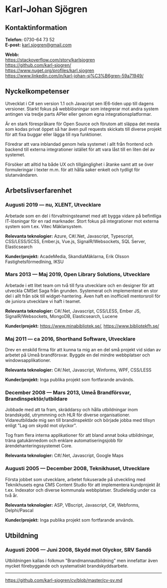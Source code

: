 # Karl-Johan Sjögren

## Kontaktinformation

**Telefon:** 0730-64 73 52  
**E-post:** karl.sjogren@gmail.com

**Webb:**  
https://stackoverflow.com/story/karlsjogren  
https://github.com/karl-sjogren/  
https://www.nuget.org/profiles/karl.sjogren
https://www.linkedin.com/in/karl-johan-sj%C3%B6gren-59a71949/

## Nyckelkompetenser

Utvecklat i C# sen version 1.1 och Javacript sen IE6-tiden upp till dagens versioner. Starkt fokus på webblösningar som integrerar mot andra system antingen via tredje parts APIer eller genom egna integrationsplatformar.

Är en stark förespråkare för Open Source och förutom att släppa det mesta som kodas privat öppet så har även pull requests skickats till diverse projekt för att fixa buggar eller lägga till nya funktioner.

Föredrar att vara inblandad genom hela systemet i allt från frontend och backend till externa integrationer istället för att vara låst till en liten del av systemet.

Försöker att alltid ha både UX och tillgänglighet i åtanke samt att se över formuleringar i texter m.m. för att hålla saker enkelt och tydligt för slutanvändaren.

## Arbetslivserfarenhet

### Augusti 2019 &mdash; nu, XLENT, Utvecklare

Arbetade som en del i förvaltningsteamet med att bygga vidare på befintliga IT-lösningar för en rad marknader. Stort fokus på integrationer mot externa system som t.ex. Vitec Mäklarsystem.

**Relevanta teknologier:** Azure, C#/.Net, Javascript, Typescript, CSS/LESS/SCSS, Ember.js, Vue.js, SignalR/Websockets, SQL Server, Elasticsearch

**Kunder/projekt:** AcadeMedia, SkandiaMäklarna, Erik Olsson Fastighetsförmedlning, IKSU


### Mars 2013 &mdash; Maj 2019, Open Library Solutions, Utvecklare

Arbetade i ett litet team om två till fyra utvecklare och en designer för att utveckla CMSet Saga från grunden. Systemerat och implementerat en stor del i allt från sök till widget-hantering. Även haft en inofficiell mentorsroll för de juniora utvecklare vi haft i teamet.

**Relevanta teknologier:** C#/.Net, Javascript, CSS/LESS, Ember JS, SignalR/Websockets, MongoDB, Elasticsearch, Lucene

**Kunder/projekt:** https://www.minabibliotek.se/, https://www.bibliotekfh.se/


### Maj 2011 &mdash; ca 2016, Shorthand Software, Utvecklare

Drev en enskild firma för att kunna ta mig an en del små projekt vid sidan av arbetet på Umeå brandförsvar. Byggde en del mindre webbplatser och windowsapplikationer.

**Relevanta teknologier:** C#/.Net, Javascript, Winforms, WPF, CSS/LESS

**Kunder/projekt:** Inga publika projekt som fortfarande används.


### December 2008 &mdash; Mars 2013, Umeå Brandförsvar, Brandinspektör/utbildare

Jobbade med att ta fram, skräddarsy och hålla utbildningar inom brandskydd, utrymmning och HLR för diverse organisationer. Vidareutbildade mig sen till brandinspektör och började jobba med tillsyn enligt "Lag om skydd mot olyckor".

Tog fram flera interna applikationer för att bland annat boka utbildningar, träna gatukännedom och enklare automatiseringsjobb för ärendehanteringssystemet Core.

**Relevanta teknologier:** C#/.Net, Javascript, Google Maps


### Augusti 2005 &mdash; December 2008, Teknikhuset, Utvecklare

Första jobbet som utvecklare, arbetet fokuserade på utveckling med Teknikhusets egna CMS Content Studio för att implementera kundprojekt åt t.ex. Indexator och diverse kommunala webbplatser. Studieledig under ca två år.

**Relevanta teknologier:** ASP, VBscript, Javascript, C#, Webforms, Delphi/Pascal

**Kunder/projekt:** Inga publika projekt som fortfarande används.


## Utbildning

### Augusti 2006 &mdash; Juni 2008, Skydd mot Olyckor, SRV Sandö

Utbildningen kallas i folkmun "Brandmannautbildning" men innefattar även mycket förebyggande och systematiskt brandskyddsarbete.

---
https://github.com/karl-sjogren/cv/blob/master/cv-sv.md